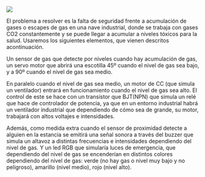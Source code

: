 
<a href="https://github.com/secali/"><img src="Implantacion_RTU_Arduino/blob/f8837cb275974dfaa43483fa9f56f2a73ff4929a/circuito.JPG"></img></a>

El problema a resolver es la falta de seguridad frente a acumulación de gases o escapes de 
gas en una nave industrial, donde se trabaja con gases CO2 constantemente y se puede llegar a 
acumular a niveles tóxicos para la salud. Usaremos los siguientes elementos, que vienen 
descritos acontinuación.

Un sensor de gas que detecte por niveles cuando hay acumulación de gas, un servo 
motor que abrirá una escotilla 45º cuando el nivel de gas sea bajo, y a 90º cuando el nivel de 
gas sea medio.

En paralelo cuando el nivel de gas sea medio, un motor de CC (que simula un ventilador)
entrará en funcionamiento cuando el nivel de gas sea alto. El control de este se hace con un 
transistor que BJT(NPN) que simula un relé que hace de controlador de potencia, ya que en un 
entorno industrial habrá un ventilador industrial que dependiendo de cómo sea de grande, su 
motor, trabajará con altos voltajes e intensidades.

Además, como medida extra cuando el sensor de proximidad detecte a alguien en la estancia 
se emitirá una señal sonora a través del buzzer que simula un altavoz a distintas frecuencias e 
intensidades dependiendo del nivel de gas. Y un led RGB que simularía luces de emergencia, 
que dependiendo del nivel de gas se encenderían en distintos colores dependiendo del nivel de 
gas: verde (no hay gas o nivel muy bajo y no peligroso), amarillo (nivel medio), rojo (nivel 
alto).
